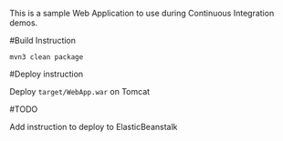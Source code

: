 This is a sample Web Application to use during Continuous Integration demos.

#Build Instruction
  
  
  
  



```
mvn3 clean package
```



#Deploy instruction



Deploy ```target/WebApp.war``` on Tomcat
 
#TODO
 
Add instruction to deploy to ElasticBeanstalk
